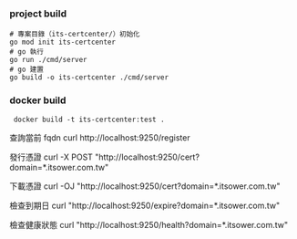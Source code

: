 ### project build
``` shell
# 專案目錄（its-certcenter/）初始化
go mod init its-certcenter
# go 執行
go run ./cmd/server
# go 建置
go build -o its-certcenter ./cmd/server
```

### docker build

``` shell
 docker build -t its-certcenter:test .
```

查詢當前 fqdn
curl http://localhost:9250/register

發行憑證
curl -X POST "http://localhost:9250/cert?domain=*.itsower.com.tw"

下載憑證
curl -OJ "http://localhost:9250/cert?domain=*.itsower.com.tw"

檢查到期日
curl "http://localhost:9250/expire?domain=*.itsower.com.tw"

檢查健康狀態
curl "http://localhost:9250/health?domain=*.itsower.com.tw"